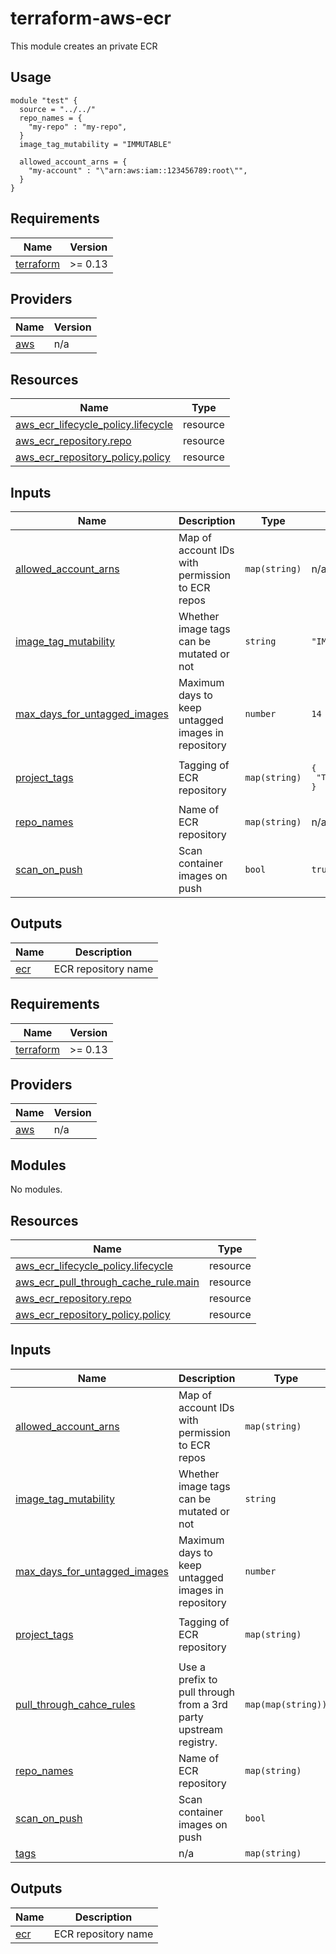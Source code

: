 # terraform-aws-ecr

This module creates an private ECR

## Usage

```hcl
module "test" {
  source = "../../"
  repo_names = {
    "my-repo" : "my-repo",
  }
  image_tag_mutability = "IMMUTABLE"

  allowed_account_arns = {
    "my-account" : "\"arn:aws:iam::123456789:root\"",
  }
}
```


## Requirements

| Name | Version |
|------|---------|
| <a name="requirement_terraform"></a> [terraform](#requirement\_terraform) | >= 0.13 |

## Providers

| Name | Version |
|------|---------|
| <a name="provider_aws"></a> [aws](#provider\_aws) | n/a |

## Resources

| Name | Type |
|------|------|
| [aws_ecr_lifecycle_policy.lifecycle](https://registry.terraform.io/providers/hashicorp/aws/latest/docs/resources/ecr_lifecycle_policy) | resource |
| [aws_ecr_repository.repo](https://registry.terraform.io/providers/hashicorp/aws/latest/docs/resources/ecr_repository) | resource |
| [aws_ecr_repository_policy.policy](https://registry.terraform.io/providers/hashicorp/aws/latest/docs/resources/ecr_repository_policy) | resource |

## Inputs

| Name | Description | Type | Default | Required |
|------|-------------|------|---------|:--------:|
| <a name="input_allowed_account_arns"></a> [allowed\_account\_arns](#input\_allowed\_account\_arns) | Map of account IDs with permission to ECR repos | `map(string)` | n/a | yes |
| <a name="input_image_tag_mutability"></a> [image\_tag\_mutability](#input\_image\_tag\_mutability) | Whether image tags can be mutated or not | `string` | `"IMMUTABLE"` | no |
| <a name="input_max_days_for_untagged_images"></a> [max\_days\_for\_untagged\_images](#input\_max\_days\_for\_untagged\_images) | Maximum days to keep untagged images in repository | `number` | `14` | no |
| <a name="input_project_tags"></a> [project\_tags](#input\_project\_tags) | Tagging of ECR repository | `map(string)` | <pre>{<br>  "Terraform": "True"<br>}</pre> | no |
| <a name="input_repo_names"></a> [repo\_names](#input\_repo\_names) | Name of ECR repository | `map(string)` | n/a | yes |
| <a name="input_scan_on_push"></a> [scan\_on\_push](#input\_scan\_on\_push) | Scan container images on push | `bool` | `true` | no |

## Outputs

| Name | Description |
|------|-------------|
| <a name="output_ecr"></a> [ecr](#output\_ecr) | ECR repository name |

<!-- BEGIN_TF_DOCS -->
## Requirements

| Name | Version |
|------|---------|
| <a name="requirement_terraform"></a> [terraform](#requirement\_terraform) | >= 0.13 |

## Providers

| Name | Version |
|------|---------|
| <a name="provider_aws"></a> [aws](#provider\_aws) | n/a |

## Modules

No modules.

## Resources

| Name | Type |
|------|------|
| [aws_ecr_lifecycle_policy.lifecycle](https://registry.terraform.io/providers/hashicorp/aws/latest/docs/resources/ecr_lifecycle_policy) | resource |
| [aws_ecr_pull_through_cache_rule.main](https://registry.terraform.io/providers/hashicorp/aws/latest/docs/resources/ecr_pull_through_cache_rule) | resource |
| [aws_ecr_repository.repo](https://registry.terraform.io/providers/hashicorp/aws/latest/docs/resources/ecr_repository) | resource |
| [aws_ecr_repository_policy.policy](https://registry.terraform.io/providers/hashicorp/aws/latest/docs/resources/ecr_repository_policy) | resource |

## Inputs

| Name | Description | Type | Default | Required |
|------|-------------|------|---------|:--------:|
| <a name="input_allowed_account_arns"></a> [allowed\_account\_arns](#input\_allowed\_account\_arns) | Map of account IDs with permission to ECR repos | `map(string)` | n/a | yes |
| <a name="input_image_tag_mutability"></a> [image\_tag\_mutability](#input\_image\_tag\_mutability) | Whether image tags can be mutated or not | `string` | `"IMMUTABLE"` | no |
| <a name="input_max_days_for_untagged_images"></a> [max\_days\_for\_untagged\_images](#input\_max\_days\_for\_untagged\_images) | Maximum days to keep untagged images in repository | `number` | `14` | no |
| <a name="input_project_tags"></a> [project\_tags](#input\_project\_tags) | Tagging of ECR repository | `map(string)` | <pre>{<br>  "Terraform": "True"<br>}</pre> | no |
| <a name="input_pull_through_cache_rules"></a> [pull\_through\_cahce\_rules](#input\_pull\_through\_cahce\_rules) | Use a prefix to pull through from a 3rd party upstream registry. | `map(map(string))` | n/a | yes |
| <a name="input_repo_names"></a> [repo\_names](#input\_repo\_names) | Name of ECR repository | `map(string)` | n/a | yes |
| <a name="input_scan_on_push"></a> [scan\_on\_push](#input\_scan\_on\_push) | Scan container images on push | `bool` | `true` | no |
| <a name="input_tags"></a> [tags](#input\_tags) | n/a | `map(string)` | `{}` | no |

## Outputs

| Name | Description |
|------|-------------|
| <a name="output_ecr"></a> [ecr](#output\_ecr) | ECR repository name |
<!-- END_TF_DOCS -->
